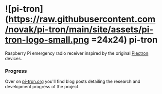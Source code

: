 # ![pi-tron](https://raw.githubusercontent.com/novak/pi-tron/main/site/assets/pi-tron-logo-small.png =24x24) pi-tron

Raspberry Pi emergency radio receiver inspired by the original [Plectron](https://en.wikipedia.org/wiki/Plectron) devices.

### Progress

Over on [pi-tron.org](https://pi-tron.org) you'll find blog posts detailing the research and development progress of the project.

